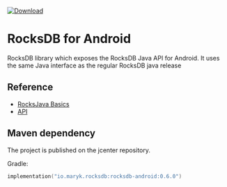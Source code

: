 [ ![Download](https://api.bintray.com/packages/maryk/maven/rocksdb-android/images/download.svg?version=0.6.0) ](https://bintray.com/maryk/maven/rocksdb-android/0.6.0/link)

# RocksDB for Android

RocksDB library which exposes the RocksDB Java API for Android. It uses the same Java interface
as the regular RocksDB java release

## Reference
* [RocksJava Basics](https://github.com/facebook/rocksdb/wiki/RocksJava-Basics)
* [API](https://github.com/facebook/rocksdb/tree/master/java/src/main/java/org/rocksdb)


## Maven dependency

The project is published on the jcenter repository. 

Gradle:
```kts
implementation("io.maryk.rocksdb:rocksdb-android:0.6.0")
```
